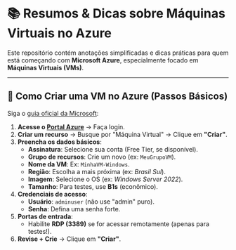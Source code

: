 # 📚 Resumos & Dicas sobre Máquinas Virtuais no Azure  

Este repositório contém anotações simplificadas e dicas práticas para quem está começando com **Microsoft Azure**, especialmente focado em **Máquinas Virtuais (VMs)**.  

---

## 🚀 **Como Criar uma VM no Azure (Passos Básicos)**  
Siga o [guia oficial da Microsoft](https://docs.microsoft.com/pt-br/azure/virtual-machines/windows/quick-create-portal):  

1. **Acesse o [Portal Azure](https://portal.azure.com)** → Faça login.  
2. **Criar um recurso** → Busque por "Máquina Virtual" → Clique em **"Criar"**.  
3. **Preencha os dados básicos**:  
   - **Assinatura**: Selecione sua conta (Free Tier, se disponível).  
   - **Grupo de recursos**: Crie um novo (ex: `MeuGrupoVM`).  
   - **Nome da VM**: Ex: `MinhaVM-Windows`.  
   - **Região**: Escolha a mais próxima (ex: *Brasil Sul*).  
   - **Imagem**: Selecione o OS (ex: *Windows Server 2022*).  
   - **Tamanho**: Para testes, use **B1s** (econômico).  
4. **Credenciais de acesso**:  
   - **Usuário**: `adminuser` (não use "admin" puro).  
   - **Senha**: Defina uma senha forte.  
5. **Portas de entrada**:  
   - Habilite **RDP (3389)** se for acessar remotamente (apenas para testes!).  
6. **Revise + Crie** → Clique em **"Criar"**.  
